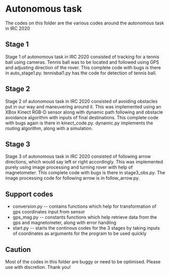 # Autonomous task

The codes on this folder are the various codes around the autonomous task in IRC 2020

##  Stage 1

Stage 1 of autonomous task in IRC 2020 consisted of tracking for a tennis ball using cameras. Tennis ball was to be located and followed using GPS and adjusting direction of the rover. This complete code with bugs is there in auto_stage1.py. tennisbal1.py has the code for detection of tennis ball.

##  Stage 2

Stage 2 of autonomous task in IRC 2020 consisted of avoiding obstacles put in our way and maneuvering around it. This was implemented using an XBox Kinect RGB-D sensor along with dynamic path following and obstacle avoidance algorithm with inputs of final destinations. This complete code with bugs again is there in kinect\_code.py. dynamic.py implements the routing algorithm, along with a simulation. 

##  Stage 3

Stage 3 of autonomous task in IRC 2020 consisted of following arrow directions, which would say left or right accordingly. This was implemented purely using image processing and turning rover with help of magnetometer. This complete code with bugs is there in stage3_obs.py. The image processing code for following arrow is in follow\_arrow.py. 

##  Support codes

- conversion.py -- contains functions which help for transformation of gps coordinates input from sensor
- gps_mag.py -- constants functions which help retrieve data from the gps and magnetometer, along with error handling
- start.py -- starts the continous codes for the 3 stages by taking inputs of coordinates as arguments for the program to be used quickly

##  Caution

Most of the codes in this folder are buggy or need to be optimised. Please use with discretion. Thank you!
